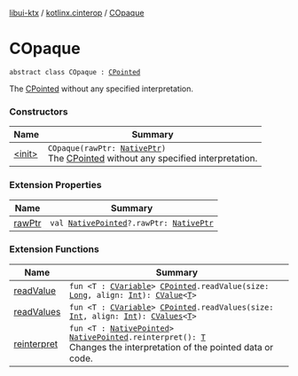 [libui-ktx](../../index.md) / [kotlinx.cinterop](../index.md) / [COpaque](./index.md)

# COpaque

`abstract class COpaque : `[`CPointed`](../-c-pointed/index.md)

The [CPointed](../-c-pointed/index.md) without any specified interpretation.

### Constructors

| Name | Summary |
|---|---|
| [&lt;init&gt;](-init-.md) | `COpaque(rawPtr: `[`NativePtr`](../-native-ptr.md)`)`<br>The [CPointed](../-c-pointed/index.md) without any specified interpretation. |

### Extension Properties

| Name | Summary |
|---|---|
| [rawPtr](../raw-ptr.md) | `val `[`NativePointed`](../-native-pointed/index.md)`?.rawPtr: `[`NativePtr`](../-native-ptr.md) |

### Extension Functions

| Name | Summary |
|---|---|
| [readValue](../read-value.md) | `fun <T : `[`CVariable`](../-c-variable/index.md)`> `[`CPointed`](../-c-pointed/index.md)`.readValue(size: `[`Long`](https://kotlinlang.org/api/latest/jvm/stdlib/kotlin/-long/index.html)`, align: `[`Int`](https://kotlinlang.org/api/latest/jvm/stdlib/kotlin/-int/index.html)`): `[`CValue`](../-c-value/index.md)`<`[`T`](../read-value.md#T)`>` |
| [readValues](../read-values.md) | `fun <T : `[`CVariable`](../-c-variable/index.md)`> `[`CPointed`](../-c-pointed/index.md)`.readValues(size: `[`Int`](https://kotlinlang.org/api/latest/jvm/stdlib/kotlin/-int/index.html)`, align: `[`Int`](https://kotlinlang.org/api/latest/jvm/stdlib/kotlin/-int/index.html)`): `[`CValues`](../-c-values/index.md)`<`[`T`](../read-values.md#T)`>` |
| [reinterpret](../reinterpret.md) | `fun <T : `[`NativePointed`](../-native-pointed/index.md)`> `[`NativePointed`](../-native-pointed/index.md)`.reinterpret(): `[`T`](../reinterpret.md#T)<br>Changes the interpretation of the pointed data or code. |
